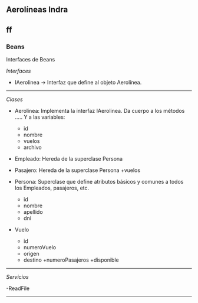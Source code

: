 
## Aerolíneas Indra

ff
---


### Beans
Interfaces de Beans

*Interfaces* 
* IAerolinea -> Interfaz que define al objeto Aerolínea.

---

*Clases*
* Aerolinea: Implementa la interfaz IAerolinea. Da cuerpo a los métodos ..... Y a las variables:
    + id 
    + nombre
    + vuelos
    + archivo
* Empleado: Hereda de la superclase Persona

* Pasajero: Hereda de la superclase Persona
    +vuelos
* Persona: Superclase que define atributos básicos y comunes a todos los Empleados, pasajeros, etc.
    + id 
    + nombre
    + apellido
    + dni
* Vuelo
    + id 
    + numeroVuelo
    + origen
    + destino 
    +numeroPasajeros
    +disponible

---

*Servicios*

-ReadFile

---
